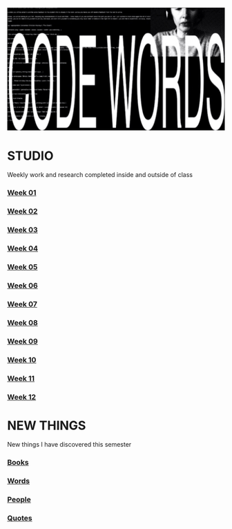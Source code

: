 ![](CODEWORDS.jpg)

# STUDIO
Weekly work and research completed inside and outside of class

### [Week 01](https://hamishpayne.github.io/CODE-WORDS/Classroom/Week-01/)
### [Week 02](https://hamishpayne.github.io/CODE-WORDS/Classroom/Week-02/)
### [Week 03](https://hamishpayne.github.io/CODE-WORDS/Classroom/Week-03/)
### [Week 04](https://hamishpayne.github.io/CODE-WORDS/Classroom/Week-04/)
### [Week 05](https://hamishpayne.github.io/CODE-WORDS/Classroom/Week-05/)
### [Week 06](https://hamishpayne.github.io/CODE-WORDS/Classroom/Week-06/)
### [Week 07](https://hamishpayne.github.io/CODE-WORDS/Classroom/Week-07/)
### [Week 08](https://hamishpayne.github.io/CODE-WORDS/Classroom/Week-08/)
### [Week 09](https://hamishpayne.github.io/CODE-WORDS/Classroom/Week-09/)
### [Week 10](https://hamishpayne.github.io/CODE-WORDS/Classroom/Week-10/)
### [Week 11](https://hamishpayne.github.io/CODE-WORDS/Classroom/Week-11/)
### [Week 12](https://hamishpayne.github.io/CODE-WORDS/Classroom/Week-12/)

# NEW THINGS
New things I have discovered this semester
### [Books](https://hamishpayne.github.io/CODE-WORDS/References/Books/)
### [Words](https://hamishpayne.github.io/CODE-WORDS/References/Words/)
### [People](https://hamishpayne.github.io/CODE-WORDS/References/People/)
### [Quotes](https://hamishpayne.github.io/CODE-WORDS/References/Quotes/)
